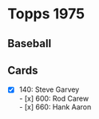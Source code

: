 # Topps 1975 
## Baseball

## Cards

- [x] 140: Steve Garvey <br>- [x] 600: Rod Carew <br>- [x] 660: Hank Aaron <br>
